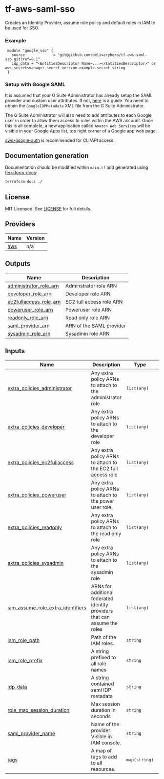 # tf-aws-saml-sso

Creates an Identity Provider, assume role policy and default roles in IAM to be used for SSO.

### Example

```hcl
 module "google_sso" {
   source             = "git@github.com:deliveryhero/tf-aws-saml-sso.git?ref=0.1"
   idp_data = "<EntitiesDescriptor Name=...></EntitiesDescriptor>" or aws_secretsmanager_secret_version.example.secret_string
 }
```

### Setup with Google SAML

It is assumed that your G Suite Administrator has already setup the SAML provider and custom user attributes. If not, [here](https://medium.com/proud2becloud/single-sign-on-with-g-suite-on-the-amazon-web-services-console-d506fda88c90) is a guide. You need to obtain the `GoogleIDPMetadata` XML file from the G Suite Administrator.

The G Suite Administrator will also need to add attributes to each Google user in order to allow them access to roles within the AWS account. Once this is all complete, a new application called `Amazon Web Services` will be visible in your Google Apps list, top right corner of a Google app web page.

[aws-google-auth](https://github.com/cevoaustralia/aws-google-auth) is recommended for CLI/API access.

## Documentation generation

Documentation should be modified within `main.tf` and generated using [terraform-docs](https://github.com/segmentio/terraform-docs):

```bash
terraform-docs ./
```

## License
MIT Licensed. See [LICENSE](https://github.com/deliveryhero/tf-ssh-bastion/tree/master/LICENSE) for full details.

<!-- BEGIN_TF_DOCS -->


## Providers

| Name | Version |
|------|---------|
| <a name="provider_aws"></a> [aws](#provider\_aws) | n/a |

## Outputs

| Name | Description |
|------|-------------|
| <a name="output_administrator_role_arn"></a> [administrator\_role\_arn](#output\_administrator\_role\_arn) | Adminstrator role ARN |
| <a name="output_developer_role_arn"></a> [developer\_role\_arn](#output\_developer\_role\_arn) | Developer role ARN |
| <a name="output_ec2fullaccess_role_arn"></a> [ec2fullaccess\_role\_arn](#output\_ec2fullaccess\_role\_arn) | EC2 full access role ARN |
| <a name="output_poweruser_role_arn"></a> [poweruser\_role\_arn](#output\_poweruser\_role\_arn) | Poweruser role ARN |
| <a name="output_readonly_role_arn"></a> [readonly\_role\_arn](#output\_readonly\_role\_arn) | Read only role ARN |
| <a name="output_saml_provider_arn"></a> [saml\_provider\_arn](#output\_saml\_provider\_arn) | ARN of the SAML provider |
| <a name="output_sysadmin_role_arn"></a> [sysadmin\_role\_arn](#output\_sysadmin\_role\_arn) | Sysadmin role ARN |

## Inputs

| Name | Description | Type | Default | Required |
|------|-------------|------|---------|:--------:|
| <a name="input_extra_policies_administrator"></a> [extra\_policies\_administrator](#input\_extra\_policies\_administrator) | Any extra policy ARNs to attach to the administrator role | `list(any)` | `[]` | no |
| <a name="input_extra_policies_developer"></a> [extra\_policies\_developer](#input\_extra\_policies\_developer) | Any extra policy ARNs to attach to the developer role | `list(any)` | `[]` | no |
| <a name="input_extra_policies_ec2fullaccess"></a> [extra\_policies\_ec2fullaccess](#input\_extra\_policies\_ec2fullaccess) | Any extra policy ARNs to attach to the EC2 full access role | `list(any)` | `[]` | no |
| <a name="input_extra_policies_poweruser"></a> [extra\_policies\_poweruser](#input\_extra\_policies\_poweruser) | Any extra policy ARNs to attach to the power user role | `list(any)` | `[]` | no |
| <a name="input_extra_policies_readonly"></a> [extra\_policies\_readonly](#input\_extra\_policies\_readonly) | Any extra policy ARNs to attach to the read only role | `list(any)` | `[]` | no |
| <a name="input_extra_policies_sysadmin"></a> [extra\_policies\_sysadmin](#input\_extra\_policies\_sysadmin) | Any extra policy ARNs to attach to the sysadmin role | `list(any)` | `[]` | no |
| <a name="input_iam_assume_role_extra_identifiers"></a> [iam\_assume\_role\_extra\_identifiers](#input\_iam\_assume\_role\_extra\_identifiers) | ARNs for additional federated identity providers that can assume the roles | `list(any)` | `[]` | no |
| <a name="input_iam_role_path"></a> [iam\_role\_path](#input\_iam\_role\_path) | Path of the IAM roles. | `string` | `"/sso/"` | no |
| <a name="input_iam_role_prefix"></a> [iam\_role\_prefix](#input\_iam\_role\_prefix) | A string prefixed to all role names | `string` | `"sso-"` | no |
| <a name="input_idp_data"></a> [idp\_data](#input\_idp\_data) | A string contained saml IDP metadata | `string` | n/a | yes |
| <a name="input_role_max_session_duration"></a> [role\_max\_session\_duration](#input\_role\_max\_session\_duration) | Max session duration in seconds | `string` | `"43200"` | no |
| <a name="input_saml_provider_name"></a> [saml\_provider\_name](#input\_saml\_provider\_name) | Name of the provider. Visible in IAM console. | `string` | n/a | yes |
| <a name="input_tags"></a> [tags](#input\_tags) | A map of tags to add to all resources. | `map(string)` | `{}` | no |
<!-- END_TF_DOCS -->
